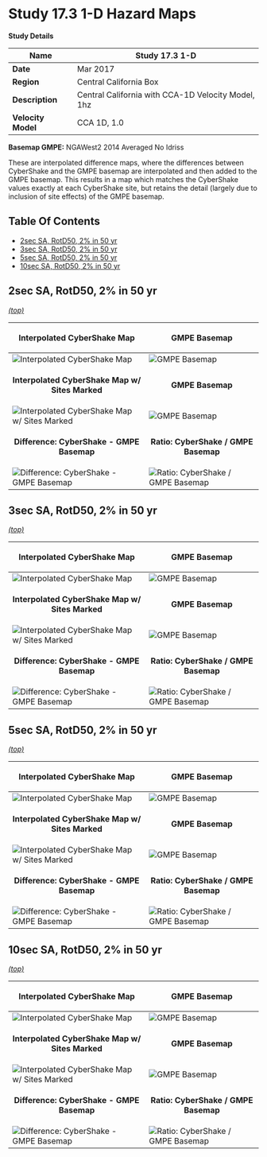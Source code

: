 # Study 17.3 1-D Hazard Maps

**Study Details**

| **Name** | Study 17.3 1-D |
|-----|-----|
| **Date** | Mar 2017 |
| **Region** | Central California Box |
| **Description** | Central California with CCA-1D Velocity Model, 1hz |
| **Velocity Model** | CCA 1D, 1.0 |

**Basemap GMPE:** NGAWest2 2014 Averaged No Idriss

These are interpolated difference maps, where the differences between CyberShake and the GMPE basemap are interpolated and then added to the GMPE basemap. This results in a map which matches the CyberShake values exactly at each CyberShake site, but retains the detail (largely due to inclusion of site effects) of the GMPE basemap.
## Table Of Contents
* [2sec SA, RotD50, 2% in 50 yr](#2sec-sa-rotd50-2-in-50-yr)
* [3sec SA, RotD50, 2% in 50 yr](#3sec-sa-rotd50-2-in-50-yr)
* [5sec SA, RotD50, 2% in 50 yr](#5sec-sa-rotd50-2-in-50-yr)
* [10sec SA, RotD50, 2% in 50 yr](#10sec-sa-rotd50-2-in-50-yr)
## 2sec SA, RotD50, 2% in 50 yr
*[(top)](#table-of-contents)*

| <p style="text-align: center;">**Interpolated CyberShake Map**</p> | <p style="text-align: center;">**GMPE Basemap**</p> |
|-----|-----|
| ![Interpolated CyberShake Map](resources/map_2s_RotD50_2in50_interpolated.png) | ![GMPE Basemap](resources/map_2s_RotD50_2in50_basemap.png) |
| <p style="text-align: center;">**Interpolated CyberShake Map w/ Sites Marked**</p> | <p style="text-align: center;">**GMPE Basemap**</p> |
| ![Interpolated CyberShake Map w/ Sites Marked](resources/map_2s_RotD50_2in50_interpolated_marks.png) | ![GMPE Basemap](resources/map_2s_RotD50_2in50_basemap.png) |
| <p style="text-align: center;">**Difference: CyberShake - GMPE Basemap**</p> | <p style="text-align: center;">**Ratio: CyberShake / GMPE Basemap**</p> |
| ![Difference: CyberShake - GMPE Basemap](resources/map_2s_RotD50_2in50_diff.png) | ![Ratio: CyberShake / GMPE Basemap](resources/map_2s_RotD50_2in50_ratio.png) |

## 3sec SA, RotD50, 2% in 50 yr
*[(top)](#table-of-contents)*

| <p style="text-align: center;">**Interpolated CyberShake Map**</p> | <p style="text-align: center;">**GMPE Basemap**</p> |
|-----|-----|
| ![Interpolated CyberShake Map](resources/map_3s_RotD50_2in50_interpolated.png) | ![GMPE Basemap](resources/map_3s_RotD50_2in50_basemap.png) |
| <p style="text-align: center;">**Interpolated CyberShake Map w/ Sites Marked**</p> | <p style="text-align: center;">**GMPE Basemap**</p> |
| ![Interpolated CyberShake Map w/ Sites Marked](resources/map_3s_RotD50_2in50_interpolated_marks.png) | ![GMPE Basemap](resources/map_3s_RotD50_2in50_basemap.png) |
| <p style="text-align: center;">**Difference: CyberShake - GMPE Basemap**</p> | <p style="text-align: center;">**Ratio: CyberShake / GMPE Basemap**</p> |
| ![Difference: CyberShake - GMPE Basemap](resources/map_3s_RotD50_2in50_diff.png) | ![Ratio: CyberShake / GMPE Basemap](resources/map_3s_RotD50_2in50_ratio.png) |

## 5sec SA, RotD50, 2% in 50 yr
*[(top)](#table-of-contents)*

| <p style="text-align: center;">**Interpolated CyberShake Map**</p> | <p style="text-align: center;">**GMPE Basemap**</p> |
|-----|-----|
| ![Interpolated CyberShake Map](resources/map_5s_RotD50_2in50_interpolated.png) | ![GMPE Basemap](resources/map_5s_RotD50_2in50_basemap.png) |
| <p style="text-align: center;">**Interpolated CyberShake Map w/ Sites Marked**</p> | <p style="text-align: center;">**GMPE Basemap**</p> |
| ![Interpolated CyberShake Map w/ Sites Marked](resources/map_5s_RotD50_2in50_interpolated_marks.png) | ![GMPE Basemap](resources/map_5s_RotD50_2in50_basemap.png) |
| <p style="text-align: center;">**Difference: CyberShake - GMPE Basemap**</p> | <p style="text-align: center;">**Ratio: CyberShake / GMPE Basemap**</p> |
| ![Difference: CyberShake - GMPE Basemap](resources/map_5s_RotD50_2in50_diff.png) | ![Ratio: CyberShake / GMPE Basemap](resources/map_5s_RotD50_2in50_ratio.png) |

## 10sec SA, RotD50, 2% in 50 yr
*[(top)](#table-of-contents)*

| <p style="text-align: center;">**Interpolated CyberShake Map**</p> | <p style="text-align: center;">**GMPE Basemap**</p> |
|-----|-----|
| ![Interpolated CyberShake Map](resources/map_10s_RotD50_2in50_interpolated.png) | ![GMPE Basemap](resources/map_10s_RotD50_2in50_basemap.png) |
| <p style="text-align: center;">**Interpolated CyberShake Map w/ Sites Marked**</p> | <p style="text-align: center;">**GMPE Basemap**</p> |
| ![Interpolated CyberShake Map w/ Sites Marked](resources/map_10s_RotD50_2in50_interpolated_marks.png) | ![GMPE Basemap](resources/map_10s_RotD50_2in50_basemap.png) |
| <p style="text-align: center;">**Difference: CyberShake - GMPE Basemap**</p> | <p style="text-align: center;">**Ratio: CyberShake / GMPE Basemap**</p> |
| ![Difference: CyberShake - GMPE Basemap](resources/map_10s_RotD50_2in50_diff.png) | ![Ratio: CyberShake / GMPE Basemap](resources/map_10s_RotD50_2in50_ratio.png) |


